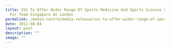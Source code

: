 ```yaml
---
title: SSC To Offer Wider Range Of Sports Medicine And Sports Science Support
  For Team Singapore At London
permalink: /media-centre/media-release/ssc-to-offer-wider-range-of-sports-medicine-and-sports-science/
date: 2011-08-04
layout: post
description: ""
image: ""
---
```

